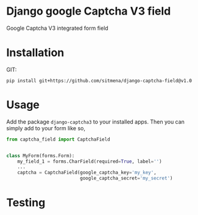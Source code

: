 # Django google Captcha V3 field

Google Captcha V3 integrated form field

# Installation

GIT:

`pip install git+https://github.com/sitmena/django-captcha-field@v1.0`

# Usage

Add the package `django-captcha3` to your installed apps. Then you can simply add
to your form like so,

```python
from captcha_field import CaptchaField


class MyForm(forms.Form):
    my_field_1 = forms.CharField(required=True, label='')
    ...
    captcha = CaptchaField(google_captcha_key='my_key',
                           google_captcha_secret='my_secret')

```

# Testing


